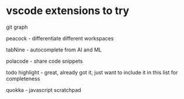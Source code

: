 # vscode extensions to try

git graph

peacock - differentiate different workspaces

tabNine - autocomplete from AI and ML

polacode - share code snippets

todo highlight - great, already got it, just want to include it in this list for completeness

quokka - javascript scratchpad
